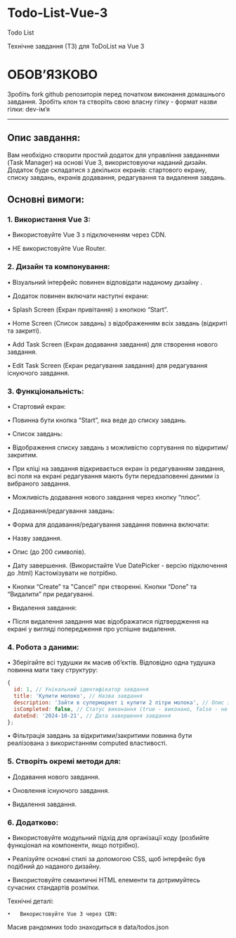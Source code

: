 # Todo-List-Vue-3

Todo List

Технічне завдання (ТЗ) для ToDoList на Vue 3

# ОБОВʼЯЗКОВО

Зробіть fork github репозиторія перед початком виконання домашнього завдання. Зробіть клон та створіть свою власну гілку - формат назви гілки: dev-імʼя

---

## Опис завдання:

Вам необхідно створити простий додаток для управління завданнями (Task Manager) на основі Vue 3, використовуючи наданий дизайн. Додаток буде складатися з декількох екранів: стартового екрану, списку завдань, екранів додавання, редагування та видалення завдань.

## Основні вимоги:

### 1. Використання Vue 3:

• Використовуйте Vue 3 з підключенням через CDN.

• НЕ використовуйте Vue Router.

### 2. Дизайн та компонування:

• Візуальний інтерфейс повинен відповідати наданому дизайну .

• Додаток повинен включати наступні екрани:

• Splash Screen (Екран привітання) з кнопкою “Start”.

• Home Screen (Список завдань) з відображенням всіх завдань (відкриті та закриті).

• Add Task Screen (Екран додавання завдання) для створення нового завдання.

• Edit Task Screen (Екран редагування завдання) для редагування існуючого завдання.

### 3. Функціональність:

• Стартовий екран:

• Повинна бути кнопка “Start”, яка веде до списку завдань.

• Список завдань:

• Відображення списку завдань з можливістю сортування по відкритим/закритим.

• При кліці на завдання відкривається екран із редагуванням завдання, всі поля на екрані редагування мають бути передзаповенні даними із вибраного завдання.

• Можливість додавання нового завдання через кнопку “плюс”.

• Додавання/редагування завдань:

• Форма для додавання/редагування завдання повинна включати:

• Назву завдання.

• Опис (до 200 символів).

• Дату завершення. (Використайте Vue DatePicker - версію підключення до .html) Кастомізувати не потрібно.

• Кнопки “Create” та "Cancel" при створенні. Кнопки “Done” та “Видалити” при редагуванні.

• Видалення завдання:

• Після видалення завдання має відображатися підтвердження на екрані у вигляді попередження про успішне видалення.

### 4. Робота з даними:

• Зберігайте всі тудушки як масив об’єктів. Відповідно одна тудушка повинна мати таку структуру:

```js
{
  id: 1, // Унікальний ідентифікатор завдання
  title: 'Купити молоко', // Назва завдання
  description: 'Зайти в супермаркет і купити 2 літри молока', // Опис завдання
  isCompleted: false, // Статус виконання (true - виконано, false - не виконано)
  dateEnd: '2024-10-21', // Дата завершення завдання
};
```

• Фільтрація завдань за відкритими/закритими повинна бути реалізована з використанням computed властивості.

### 5. Створіть окремі методи для:

• Додавання нового завдання.

• Оновлення існуючого завдання.

• Видалення завдання.

### 6. Додатково:

• Використовуйте модульний підхід для організації коду (розбийте функціонал на компоненти, якщо потрібно).

• Реалізуйте основні стилі за допомогою CSS, щоб інтерфейс був подібний до наданого дизайну.

• Використовуйте семантичні HTML елементи та дотримуйтесь сучасних стандартів розмітки.

Технічні деталі:

    •	Використовуйте Vue 3 через CDN:

  <script src="https://unpkg.com/vue@3/dist/vue.global.js"></script>

Масив рандомних todo знаходиться в data/todos.json
